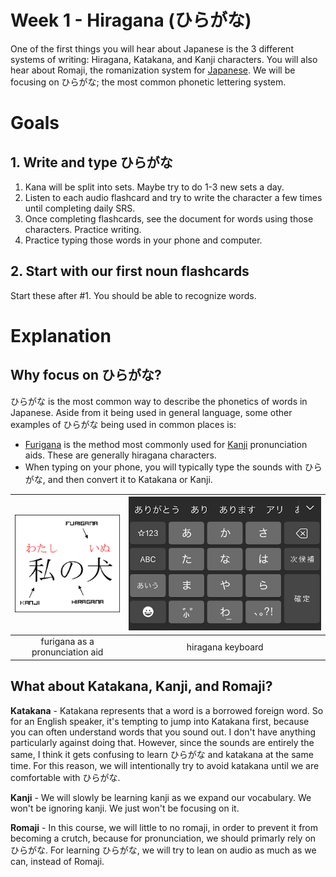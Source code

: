 # Week 1 - Hiragana (ひらがな)

One of the first things you will hear about Japanese is the 3 different systems of writing: Hiragana, Katakana, and Kanji characters. You will also hear about Romaji, the romanization system for [Japanese](https://en.wikipedia.org/wiki/Romanization_of_Japanese). We will be focusing on ひらがな; the most common phonetic lettering system. 

# Goals

## 1. Write and type ひらがな

1. Kana will be split into sets. Maybe try to do 1-3 new sets a day.
2. Listen to each audio flashcard and try to write the character a few times until completing daily SRS.
3. Once completing flashcards, see the document for words using those characters. Practice writing.
4. Practice typing those words in your phone and computer.

## 2. Start with our first noun flashcards

Start these after #1. You should be able to recognize words.

# Explanation

## Why focus on ひらがな?

ひらがな is the most common way to describe the phonetics of words in Japanese. Aside from it being used in general language, some other examples of ひらがな being used in common places is:

- [Furigana](https://en.wikipedia.org/wiki/Furigana) is the method most commonly used for [Kanji](https://en.wikipedia.org/wiki/Kanji) pronunciation aids. These are generally hiragana characters.
- When typing on your phone, you will typically type the sounds with ひらがな, and then convert it to Katakana or Kanji.

<div align="center">

|![furigana](./assets/hiragana-kanji-furigana.png)|![keyboard](./assets/japanese-keyboard.png)|
|:-:|:-:|
|furigana as a pronunciation aid|hiragana keyboard|

</div>

## What about Katakana, Kanji, and Romaji?

**Katakana** - Katakana represents that a word is a borrowed foreign word. So for an English speaker, it's tempting to jump into Katakana first, because you can often understand words that you sound out. I don't have anything particularly against doing that. However, since the sounds are entirely the same, I think it gets confusing to learn ひらがな and katakana at the same time. For this reason, we will intentionally try to avoid katakana until we are comfortable with ひらがな.

**Kanji** - We will slowly be learning kanji as we expand our vocabulary. We won't be ignoring kanji. We just won't be focusing on it.

**Romaji** - In this course, we will little to no romaji, in order to prevent it from becoming a crutch, because for pronunciation, we should primarly rely on ひらがな. For learning ひらがな, we will try to lean on audio as much as we can, instead of Romaji.
